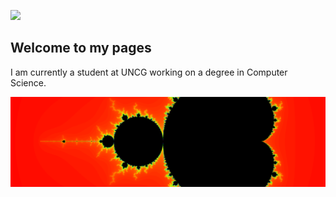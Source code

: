 ![](https://bsstumpf.github.io/img/mandelbrot.png)
## Welcome to my pages

I am currently a student at UNCG working on a degree in Computer Science.

<img src="https://github.com/bsstumpf/bsstumpf.github.io/blob/master/mandelbrot.png">
